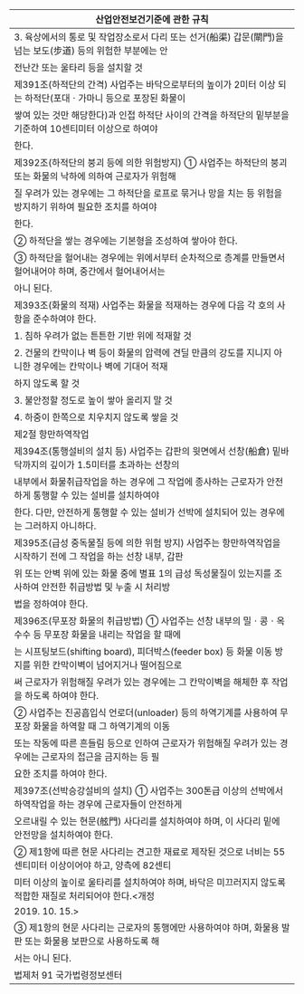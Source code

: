 | 산업안전보건기준에 관한 규칙 |
| --- |
| 3. 육상에서의 통로 및 작업장소로서 다리 또는 선거(船渠) 갑문(閘門)을 넘는 보도(步道) 등의 위험한 부분에는 안 |
| 전난간 또는 울타리 등을 설치할 것 |
| 제391조(하적단의 간격) 사업주는 바닥으로부터의 높이가 2미터 이상 되는 하적단(포대ㆍ가마니 등으로 포장된 화물이 |
| 쌓여 있는 것만 해당한다)과 인접 하적단 사이의 간격을 하적단의 밑부분을 기준하여 10센티미터 이상으로 하여야 |
| 한다. |
| 제392조(하적단의 붕괴 등에 의한 위험방지) ① 사업주는 하적단의 붕괴 또는 화물의 낙하에 의하여 근로자가 위험해 |
| 질 우려가 있는 경우에는 그 하적단을 로프로 묶거나 망을 치는 등 위험을 방지하기 위하여 필요한 조치를 하여야 |
| 한다. |
| ② 하적단을 쌓는 경우에는 기본형을 조성하여 쌓아야 한다. |
| ③ 하적단을 헐어내는 경우에는 위에서부터 순차적으로 층계를 만들면서 헐어내어야 하며, 중간에서 헐어내어서는 |
| 아니 된다. |
| 제393조(화물의 적재) 사업주는 화물을 적재하는 경우에 다음 각 호의 사항을 준수하여야 한다. |
| 1. 침하 우려가 없는 튼튼한 기반 위에 적재할 것 |
| 2. 건물의 칸막이나 벽 등이 화물의 압력에 견딜 만큼의 강도를 지니지 아니한 경우에는 칸막이나 벽에 기대어 적재 |
| 하지 않도록 할 것 |
| 3. 불안정할 정도로 높이 쌓아 올리지 말 것 |
| 4. 하중이 한쪽으로 치우치지 않도록 쌓을 것 |
| 제2절 항만하역작업 |
| 제394조(통행설비의 설치 등) 사업주는 갑판의 윗면에서 선창(船倉) 밑바닥까지의 깊이가 1.5미터를 초과하는 선창의 |
| 내부에서 화물취급작업을 하는 경우에 그 작업에 종사하는 근로자가 안전하게 통행할 수 있는 설비를 설치하여야 |
| 한다. 다만, 안전하게 통행할 수 있는 설비가 선박에 설치되어 있는 경우에는 그러하지 아니하다. |
| 제395조(급성 중독물질 등에 의한 위험 방지) 사업주는 항만하역작업을 시작하기 전에 그 작업을 하는 선창 내부, 갑판 |
| 위 또는 안벽 위에 있는 화물 중에 별표 1의 급성 독성물질이 있는지를 조사하여 안전한 취급방법 및 누출 시 처리방 |
| 법을 정하여야 한다. |
| 제396조(무포장 화물의 취급방법) ① 사업주는 선창 내부의 밀ㆍ콩ㆍ옥수수 등 무포장 화물을 내리는 작업을 할 때에 |
| 는 시프팅보드(shifting board), 피더박스(feeder box) 등 화물 이동 방지를 위한 칸막이벽이 넘어지거나 떨어짐으로 |
| 써 근로자가 위험해질 우려가 있는 경우에는 그 칸막이벽을 해체한 후 작업을 하도록 하여야 한다. |
| ② 사업주는 진공흡입식 언로더(unloader) 등의 하역기계를 사용하여 무포장 화물을 하역할 때 그 하역기계의 이동 |
| 또는 작동에 따른 흔들림 등으로 인하여 근로자가 위험해질 우려가 있는 경우에는 근로자의 접근을 금지하는 등 필 |
| 요한 조치를 하여야 한다. |
| 제397조(선박승강설비의 설치) ① 사업주는 300톤급 이상의 선박에서 하역작업을 하는 경우에 근로자들이 안전하게 |
| 오르내릴 수 있는 현문(舷門) 사다리를 설치하여야 하며, 이 사다리 밑에 안전망을 설치하여야 한다. |
| ② 제1항에 따른 현문 사다리는 견고한 재료로 제작된 것으로 너비는 55센티미터 이상이어야 하고, 양측에 82센티 |
| 미터 이상의 높이로 울타리를 설치하여야 하며, 바닥은 미끄러지지 않도록 적합한 재질로 처리되어야 한다.<개정 |
| 2019. 10. 15.> |
| ③ 제1항의 현문 사다리는 근로자의 통행에만 사용하여야 하며, 화물용 발판 또는 화물용 보판으로 사용하도록 해 |
| 서는 아니 된다. |
| 법제처                                                            91                                                       국가법령정보센터 |